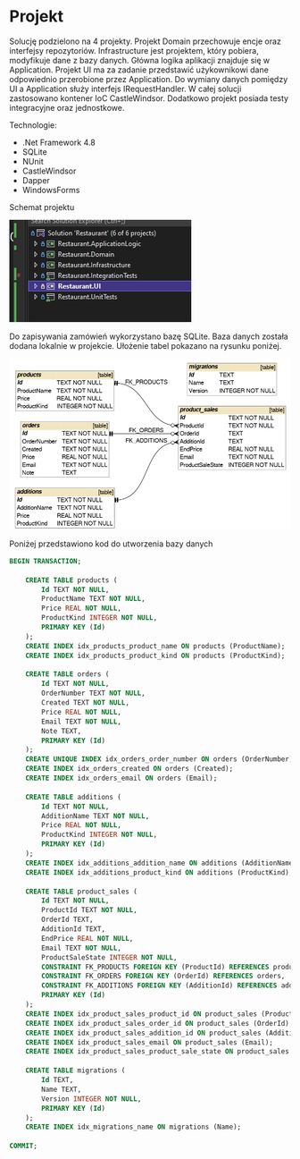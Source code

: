 # Projekt
Solucję podzielono na 4 projekty. Projekt Domain przechowuje encje oraz interfejsy repozytoriów. Infrastructure jest projektem, który pobiera, modyfikuje dane z bazy danych. Główna logika aplikacji znajduje się w Application. Projekt UI ma za zadanie przedstawić użykownikowi dane odpowiednio przerobione przez Application. Do wymiany danych pomiędzy UI a Application służy interfejs IRequestHandler. W całej solucji zastosowano kontener IoC CastleWindsor. Dodatkowo projekt posiada testy integracyjne oraz jednostkowe. 

Technologie:
- .Net Framework 4.8
- SQLite
- NUnit
- CastleWindsor
- Dapper
- WindowsForms

Schemat projektu

![](https://raw.githubusercontent.com/kamasjdev/Project_Orders_in_a_Restaurant/master/projects_app.jpg)

Do zapisywania zamówień wykorzystano bazę SQLite. Baza danych została dodana lokalnie w projekcie. Ułożenie tabel pokazano na rysunku poniżej.

![](https://raw.githubusercontent.com/kamasjdev/Project_Orders_in_a_Restaurant/master/schemat_bazy_danych.png)



Poniżej przedstawiono kod do utworzenia bazy danych
```sql
BEGIN TRANSACTION;

	CREATE TABLE products (
		Id TEXT NOT NULL,
		ProductName TEXT NOT NULL,
		Price REAL NOT NULL,
		ProductKind INTEGER NOT NULL,
		PRIMARY KEY (Id)
	);
	CREATE INDEX idx_products_product_name ON products (ProductName);
	CREATE INDEX idx_products_product_kind ON products (ProductKind);

	CREATE TABLE orders (
		Id TEXT NOT NULL,
		OrderNumber TEXT NOT NULL,
		Created TEXT NOT NULL,
		Price REAL NOT NULL,
		Email TEXT NOT NULL,
		Note TEXT,
		PRIMARY KEY (Id)
	);
	CREATE UNIQUE INDEX idx_orders_order_number ON orders (OrderNumber);
	CREATE INDEX idx_orders_created ON orders (Created);
	CREATE INDEX idx_orders_email ON orders (Email);

	CREATE TABLE additions (
		Id TEXT NOT NULL,
		AdditionName TEXT NOT NULL,
		Price REAL NOT NULL,
		ProductKind INTEGER NOT NULL,
		PRIMARY KEY (Id)
	);
	CREATE INDEX idx_additions_addition_name ON additions (AdditionName);
	CREATE INDEX idx_additions_product_kind ON additions (ProductKind);

	CREATE TABLE product_sales (
		Id TEXT NOT NULL,
		ProductId TEXT NOT NULL,
		OrderId TEXT,
		AdditionId TEXT,
		EndPrice REAL NOT NULL,
		Email TEXT NOT NULL,
		ProductSaleState INTEGER NOT NULL,
		CONSTRAINT FK_PRODUCTS FOREIGN KEY (ProductId) REFERENCES products,
		CONSTRAINT FK_ORDERS FOREIGN KEY (OrderId) REFERENCES orders,
		CONSTRAINT FK_ADDITIONS FOREIGN KEY (AdditionId) REFERENCES additions,
		PRIMARY KEY (Id)
	);
	CREATE INDEX idx_product_sales_product_id ON product_sales (ProductId);
	CREATE INDEX idx_product_sales_order_id ON product_sales (OrderId);
	CREATE INDEX idx_product_sales_addition_id ON product_sales (AdditionId);
	CREATE INDEX idx_product_sales_email ON product_sales (Email);
	CREATE INDEX idx_product_sales_product_sale_state ON product_sales (ProductSaleState);

	CREATE TABLE migrations (
		Id TEXT,
		Name TEXT,
		Version INTEGER NOT NULL,
		PRIMARY KEY (Id)
	);
	CREATE INDEX idx_migrations_name ON migrations (Name);

COMMIT;